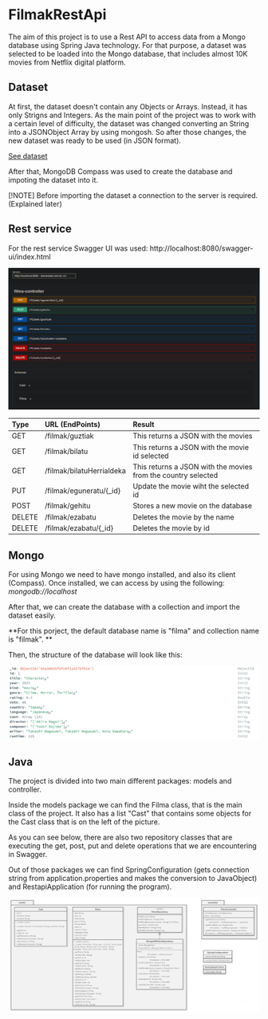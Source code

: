 # FilmakRestApi
The aim of this project is to use a Rest API to access data from a Mongo database using Spring Java technology. For that purpose, a dataset was selected to be loaded into the Mongo database, that includes almost 10K movies from Netflix digital platform. 

## Dataset
At first, the dataset doesn't contain any Objects or Arrays. Instead, it has only Strigns and Integers. As the main point of the project was to work with a certain level of difficulty, the dataset was changed converting an String into a JSONObject Array by using mongosh. So after those changes, the new dataset was ready to be used (in JSON format).

[See dataset](filmak.json)

After that, MongoDB Compass was used to create the database and impoting the dataset into it.

[!NOTE] 
Before importing the dataset a connection to the server is required. (Explained later)

## Rest service
For the rest service Swagger UI was used: http://localhost:8080/swagger-ui/index.html

![Alt text](images/swagger.png)

| Type  | URL (EndPoints)  | Result |
|:------------- |:---------------| :-------------|
| GET         | /filmak/guztiak      | This returns a JSON with the movies             |
| GET         | /filmak/bilatu      | This returns a JSON with the movie id selected             |
| GET         | /filmak/bilatuHerrialdeka      | This returns a JSON with the movies from the country selected       |
| PUT         | /filmak/eguneratu/{_id}        |  Update the movie wiht the selected id  |
| POST         | /filmak/gehitu        | Stores a new movie on the database        |
| DELETE         | /filmak/ezabatu     | Deletes the movie by the name        |
| DELETE         | /filmak/ezabatu/{_id}      |  Deletes the movie by id     |

## Mongo
For using Mongo we need to have mongo installed, and also its client (Compass). Once installed, we can access by using the following:  *mongodb://localhost*

After that, we can create the database with a collection and import the dataset easily. 

**For this porject, the default database name is "filma" and collection name is "filmak". **

Then, the structure of the database will look like this:

![Alt text](images/database.png)

## Java
The project is divided into two main different packages: models and controller.

Inside the models package we can find the Filma class, that is the main class of the project. It also has a list "Cast" 
that contains some objects for the Cast class that is on the left of the picture.

As you can see below, there are also two repository classes that are executing the get, post, put and delete operations that we are encountering in Swagger.

Out of those packages we can find SpringConfiguration (gets connection string from application.properties and makes the conversion to JavaObject) and RestapiApplication (for running the program).

![Alt text](<images/class diagram.png>)
